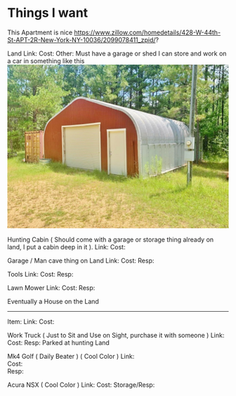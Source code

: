 
# Things I want

This Apartment is nice
https://www.zillow.com/homedetails/428-W-44th-St-APT-2R-New-York-NY-10036/2099078411_zpid/?

Land
Link: 
Cost: 
Other: Must have a garage or shed I can store and work on a car in something like this ![garage](/images/20-14-1.jpg)

Hunting Cabin ( Should come with a garage or storage thing already on land, I put a cabin deep in it ).
Link: 
Cost: 

Garage / Man cave thing on Land
Link:
Cost: 
Resp:

Tools
Link: 
Cost: 
Resp:

Lawn Mower
Link:
Cost:
Resp:

Eventually a House on the Land

---

Item: 
Link: 
Cost: 

Work Truck ( Just to Sit and Use on Sight, purchase it with someone )
Link: 
Cost: 
Resp: Parked at hunting Land

Mk4 Golf ( Daily Beater ) ( Cool Color )
Link:  
Cost:  
Resp: 

Acura NSX ( Cool Color )
Link: 
Cost: 
Storage/Resp: 
